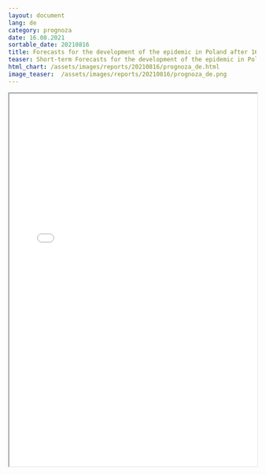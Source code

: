 ```yaml
---
layout: document
lang: de
category: prognoza
date: 16.08.2021
sortable_date: 20210816
title: Forecasts for the development of the epidemic in Poland after 16.08.2021 
teaser: Short-term Forecasts for the development of the epidemic in Poland.
html_chart: /assets/images/reports/20210816/prognoza_de.html
image_teaser:  /assets/images/reports/20210816/prognoza_de.png
---
```


<div style="text-align: center" class="row 80%">
    <span class="image fit">
        <iframe src="{{ page.html_chart }}" alt="" style="width: 100%; height:54em;"></iframe>
    </span>
</div>
